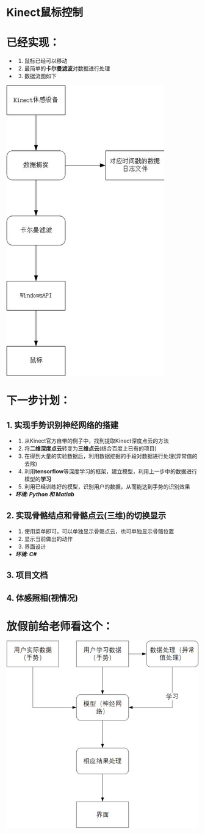 # Kinect鼠标控制
# 已经实现：
- 1. 鼠标已经可以移动
- 2. 最简单的**卡尔曼滤波**对数据进行处理
- 3. 数据流图如下


![](鼠标的数据流图.jpg)
# 下一步计划：
## 1. 实现手势识别神经网络的搭建
- 1. 从Kinect官方自带的例子中，找到提取Kinect深度点云的方法
- 2. 将**二维深度点云**转变为**三维点云**(结合百度上已有的项目)
- 3. 在得到大量的实验数据后，利用数据挖掘的手段对数据进行处理(异常值的去除)
- 4. 利用**tensorflow**等深度学习的框架，建立模型，利用上一步中的数据进行模型的**学习**
- 5. 利用已经训练好的模型，识别用户的数据，从而能达到手势的识别效果
- ***环境: Python 和 Matlab***

## 2. 实现骨骼结点和骨骼点云(三维)的切换显示
- 1. 使用菜单即可，可以单独显示骨骼点云，也可单独显示骨骼位置
- 2. 显示当前做出的动作
- 3. 界面设计 
- ***环境: C#***

## 3. 项目文档
## 4. 体感照相(视情况)

# 放假前给老师看这个：
![](深度点云的动作识别学习数据流图.jpg)